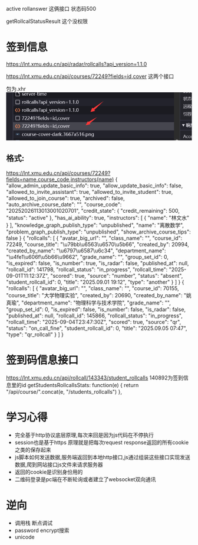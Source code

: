 active rollanswer 这俩接口 状态码500

getRollcalStatusResult 这个没权限



# 签到信息

https://lnt.xmu.edu.cn/api/radar/rollcalls?api_version=1.1.0

https://lnt.xmu.edu.cn/api/courses/72249?fields=id,cover
这两个接口

包为.xhr
![alt text](image.png)

## 格式:
https://lnt.xmu.edu.cn/api/courses/72249?fields=name,course_code,instructors(name)
{
  "allow_admin_update_basic_info": true,
  "allow_update_basic_info": false,
  "allowed_to_invite_assistant": true,
  "allowed_to_invite_student": true,
  "allowed_to_join_course": true,
  "archived": false,
  "auto_archive_course_date": "",
  "course_code": "20252026113013001020701",
  "credit_state": {
    "credit_remaining": 500,
    "status": "active"
  },
  "has_ai_ability": true,
  "instructors": [
    {
      "name": "林文水"
    }
  ],
  "knowledge_graph_publish_type": "unpublished",
  "name": "离散数学",
  "problem_graph_publish_type": "unpublished",
  "show_archive_course_tips": false
}
{
    "rollcalls": [
        {
            "avatar_big_url": "",
            "class_name": "",
            "course_id": 72249,
            "course_title": "\u79bb\u6563\u6570\u5b66",
            "created_by": 20994,
            "created_by_name": "\u6797\u6587\u6c34",
            "department_name": "\u4fe1\u606f\u5b66\u9662",
            "grade_name": "",
            "group_set_id": 0,
            "is_expired": false,
            "is_number": true,
            "is_radar": false,
            "published_at": null,
            "rollcall_id": 141798,
            "rollcall_status": "in_progress",
            "rollcall_time": "2025-09-01T11:12:37Z",
            "scored": true,
            "source": "number",
            "status": "absent",
            "student_rollcall_id": 0,
            "title": "2025.09.01 19:12",
            "type": "another"
        }
    ]
}
{
  "rollcalls": [
    {
      "avatar_big_url": "",
      "class_name": "",
      "course_id": 70155,
      "course_title": "大学物理实验",
      "created_by": 20690,
      "created_by_name": "姚真瑜",
      "department_name": "物理科学与技术学院",
      "grade_name": "",
      "group_set_id": 0,
      "is_expired": false,
      "is_number": false,
      "is_radar": false,
      "published_at": null,
      "rollcall_id": 145866,
      "rollcall_status": "in_progress",
      "rollcall_time": "2025-09-04T23:47:30Z",
      "scored": true,
      "source": "qr",
      "status": "on_call_fine",
      "student_rollcall_id": 0,
      "title": "2025.09.05 07:47",
      "type": "qr_rollcall"
    }
  ]
}

# 签到码信息接口
https://lnt.xmu.edu.cn/api/rollcall/143343/student_rollcalls  140892为签到信息里的id
getStudentsRollcallsStats: function(e) {
                    return "/api/course/".concat(e, "/students_rollcalls")
                },


# 学习心得
- 完全基于http协议底层原理,每次来回是因为js代码在不停执行
- session也是基于https 原理就是把每次request response返回的所有cookie之类的保存起来
- js脚本如何发送数据,服务端返回到本地http接口,js通过组装这些接口实现发送数据,爬到网站接口js文件来请求服务器
- 返回的cookie是识别身份用的
- 二维码登录是pc端在不断轮询或者建立了websocket双向通讯

# 逆向
- 调用栈 断点调试
- password encrypt搜索
- unicode


